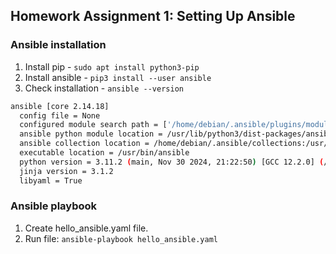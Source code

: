 ## Homework Assignment 1: Setting Up Ansible

### Ansible installation
1. Install pip - ```sudo apt install python3-pip```
2. Install ansible - ```pip3 install --user ansible```
3. Check installation - ```ansible --version``` 
```bash
ansible [core 2.14.18]
  config file = None
  configured module search path = ['/home/debian/.ansible/plugins/modules', '/usr/share/ansible/plugins/modules']
  ansible python module location = /usr/lib/python3/dist-packages/ansible
  ansible collection location = /home/debian/.ansible/collections:/usr/share/ansible/collections
  executable location = /usr/bin/ansible
  python version = 3.11.2 (main, Nov 30 2024, 21:22:50) [GCC 12.2.0] (/usr/bin/python3)
  jinja version = 3.1.2
  libyaml = True
```
### Ansible playbook
1. Create hello_ansible.yaml file.
2. Run file:
```ansible-playbook hello_ansible.yaml```
